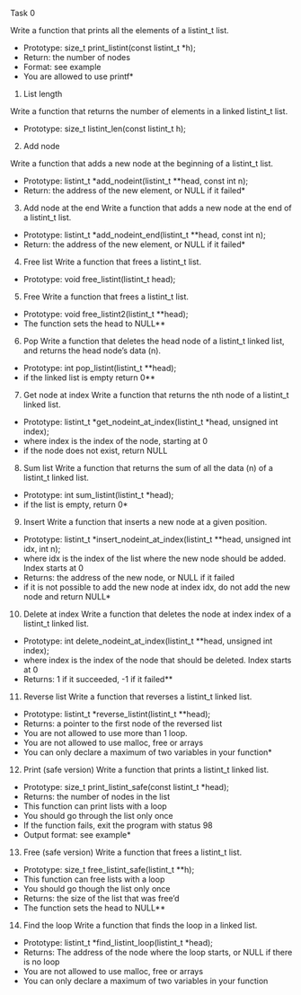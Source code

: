 Task 0

Write a function that prints all the elements of a listint_t list.  
* Prototype: size_t print_listint(const listint_t *h);
* Return: the number of nodes
* Format: see example
* You are allowed to use printf*

1. List length

Write a function that returns the number of elements in a linked listint_t list.
* Prototype: size_t listint_len(const listint_t h);

2. Add node

Write a function that adds a new node at the beginning of a listint_t list.

* Prototype: listint_t *add_nodeint(listint_t **head, const int n);
* Return: the address of the new element, or NULL if it failed*

3. Add node at the end
Write a function that adds a new node at the end of a listint_t list.
* Prototype: listint_t *add_nodeint_end(listint_t **head, const int n);
* Return: the address of the new element, or NULL if it failed*

4. Free list
Write a function that frees a listint_t list.
* Prototype: void free_listint(listint_t head);

5. Free
Write a function that frees a listint_t list.
* Prototype: void free_listint2(listint_t **head);
* The function sets the head to NULL**

6. Pop
Write a function that deletes the head node of a listint_t linked list, and returns the head node’s data (n).
* Prototype: int pop_listint(listint_t **head);
* if the linked list is empty return 0**

7. Get node at index
Write a function that returns the nth node of a listint_t linked list.
* Prototype: listint_t *get_nodeint_at_index(listint_t *head, unsigned int index);
* where index is the index of the node, starting at 0
* if the node does not exist, return NULL

8. Sum list
Write a function that returns the sum of all the data (n) of a listint_t linked list.
* Prototype: int sum_listint(listint_t *head);
* if the list is empty, return 0*

9. Insert
Write a function that inserts a new node at a given position.
* Prototype: listint_t *insert_nodeint_at_index(listint_t **head, unsigned int idx, int n);
* where idx is the index of the list where the new node should be added. Index starts at 0
* Returns: the address of the new node, or NULL if it failed
* if it is not possible to add the new node at index idx, do not add the new node and return NULL*

10. Delete at index
Write a function that deletes the node at index index of a listint_t linked list.
* Prototype: int delete_nodeint_at_index(listint_t **head, unsigned int index);
* where index is the index of the node that should be deleted. Index starts at 0
* Returns: 1 if it succeeded, -1 if it failed**

11. Reverse list
Write a function that reverses a listint_t linked list.
* Prototype: listint_t *reverse_listint(listint_t **head);
* Returns: a pointer to the first node of the reversed list
* You are not allowed to use more than 1 loop.
* You are not allowed to use malloc, free or arrays
* You can only declare a maximum of two variables in your function*

12. Print (safe version)
Write a function that prints a listint_t linked list.
* Prototype: size_t print_listint_safe(const listint_t *head);
* Returns: the number of nodes in the list
* This function can print lists with a loop
* You should go through the list only once
* If the function fails, exit the program with status 98
* Output format: see example*

13. Free (safe version)
Write a function that frees a listint_t list.
* Prototype: size_t free_listint_safe(listint_t **h);
* This function can free lists with a loop
* You should go though the list only once
* Returns: the size of the list that was free’d
* The function sets the head to NULL**

14. Find the loop
Write a function that finds the loop in a linked list.
* Prototype: listint_t *find_listint_loop(listint_t *head);
* Returns: The address of the node where the loop starts, or NULL if there is no loop
* You are not allowed to use malloc, free or arrays
* You can only declare a maximum of two variables in your function
